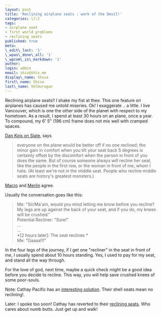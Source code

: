 ```yaml
---
layout: post
title: 'Reclining airplane seats : work of the Devil!'
categories: \[\]
tags:
- airplane seat
- first world problems
- reclining seats
published: true
meta:
\_edit\_last: '1'
\_wpas\_done\_all: '1'
\_wpcom\_is\_markdown: '1'
author:
login: admin
email: shiv@shiv.me
display\_name: Shiva
first\_name: Shiva
last\_name: Velmurugan
---
```


Reclining airplane seats!! I shake my fist at thee. This one feature on airplanes has caused me untold miseries. Ok! I exaggerate .. a little. I live Vancouver, which is one the other side of the planet with respect to my hometown. As a result, I spend at least 30 hours on an plane, once a year. To compound, my 6' 5" (196 cm) frame does not mix well with cramped spaces.

[Dan Kois on Slate][0], says

> everyone on the plane would be better off if no one reclined; the minor gain in comfort when you tilt your seat back 5 degrees is certainly offset by the discomfort when the person in front of you does the same. But of course someone always will recline her seat, like the people in the first row, or the woman in front of me, whom I hate. (At least we're not in the middle seat. People who recline middle seats are history's greatest monsters.)
> 

[Macro][1] and [Merlin][2] agree.

Usually the conversation goes like this:

> Me: "Sir/Ma'am, would you mind letting me know before you recline? My legs are up against the back of your seat, and if you do, my knees will be crushed."  
> Potential Recliner: "Sure!"  
> ...  
> ...  
> \*\[2 hours later\]: The seat reclines \*  
> Me: "Gaaaa!!!"
> 

In the four legs of the journey, if I get one "recliner" in the seat in front of me, I usually spend about 10 hours standing. Yes, I used to pay for my seat, and stand all the way through.

For the love of god, next time, maybe a quick check might be a good idea before you decide to recline. This way, you will help save crushed knees of some poor-souls.

Note: Cathay Pacific has an [interesting solution][3]. Their shell seats mean no reclining!.

Later: I spoke too soon! Cathay has reverted to their [reclining seats][3]. Who cares about numb butts. Just get up and walk!


[0]: http://www.slate.com/articles/life/a_fine_whine/2013/02/reclining_airplane_seats_are_a_terrible_idea_and_should_be_banned.single.html
[1]: http://www.marco.org/2013/02/19/reclining-airplane-seats
[2]: http://www.kungfugrippe.com/post/43501810543/tilting-your-seat-back-on-an-airplane-is-pure
[3]: http://www.terminalu.com/travel-blog/the-end-of-reclining-economy-seats-ana-removes-them-from-the-dreamliner/16703/
